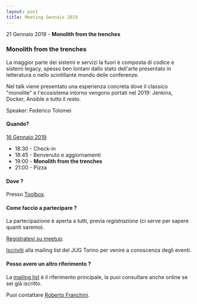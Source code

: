 ```yaml
---
layout: post
title: Meeting Gennaio 2019
---
```


21 Gennaio 2019 - **Monolith from the trenches**

### Monolith from the trenches 

La maggior parte dei sistemi e servizi la fuori è composta di codice e sistemi legacy, spesso ben lontani dallo stato dell'arte presentato in letteratura o nello scintillante mondo delle conferenze. 

Nel talk viene presentato una esperienza concreta dove il classico "monolite" e l'ecosistema intorno vengono portati nel 2019: Jenkins, Docker, Ansible e tutto il resto.

Speaker: Federico Tolomei

#### Quando?

<u>16 Gennaio 2019</u>

* 18:30 - Check-in
* 18:45 - Benvenuto e aggiornamenti
* 19:00 - **Monolith from the trenches**
* 21:00 - Pizza

#### Dove ?

Presso [Toolbox](/places/toolbox/).

#### Come faccio a partecipare ?

La partecipazione è aperta a tutti, previa *registrazione* (ci serve per sapere quanti saremo).

[Registratevi su meetup](https://www.meetup.com/JUGTorino/events/257844538/).

[Iscriviti](/subscribe/) alla mailing list del JUG Torino per venire a conoscenza degli eventi.

#### Posso avere un altro riferimento ?

La [mailing list](https://groups.yahoo.com/groups/it-torino-java-jug) è il riferimento principale,
la puoi consultare anche online se sei già iscritto.

Puoi contattare [Roberto Franchini](/people/robertofranchini/).
